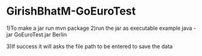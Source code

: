 # GirishBhatM-GoEuroTest

1)To make a jar run 
  mvn package
2)run the jar as executable example
   java -jar GoEuroTest.jar Berlin
   
3)If success it will asks the file path to be entered to save the data


 
